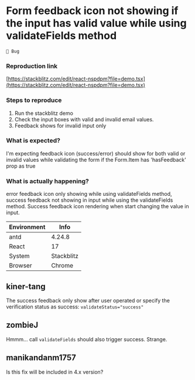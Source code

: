 # Form feedback icon not showing if the input has valid value while using validateFields method

`🐛 Bug`

### Reproduction link

[https://stackblitz.com/edit/react-nspdpm?file=demo.tsx](https://stackblitz.com/edit/react-nspdpm?file=demo.tsx)

### Steps to reproduce

1. Run the stackblitz demo
2. Check the input boxes with valid and invalid email values.
3. Feedback shows for invalid input only

### What is expected?

I'm expecting feedback icon (success/error) should show for both valid or invalid values while validating the form if the Form.Item has 'hasFeedback' prop as true

### What is actually happening?

error feedback icon only showing while using validateFields method, success feedback not showing in input while using the validateFields method. Success feedback icon rendering when start changing the value in input.

| Environment | Info       |
| ----------- | ---------- |
| antd        | 4.24.8     |
| React       | 17         |
| System      | Stackblitz |
| Browser     | Chrome     |

<!-- generated by ant-design-issue-helper. DO NOT REMOVE -->

## kiner-tang

The success feedback only show after user operated or specify the verification status as success: `validateStatus="success"`

## zombieJ

Hmmm... call `validateFields` should also trigger success. Strange.

## manikandanm1757

Is this fix will be included in 4.x version?
